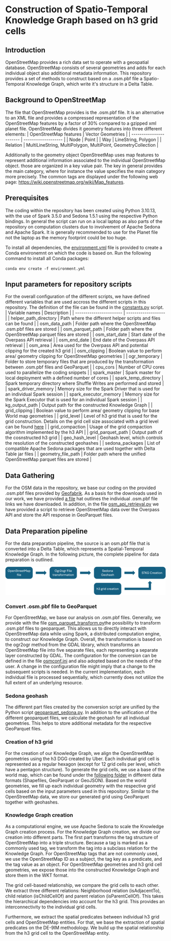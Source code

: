 # Construction of Spatio-Temporal Knowledge Graph based on h3 grid cells
## Introduction
OpenStreetMap provides a rich data set to operate with a geospatial database. OpenStreetMap consists of several geometries and adds for each individual object also additional metadata information. This repository provides a set of methods to construct based on a .osm.pbf file a Spatio-Temporal Knowledge Graph, which write it's structure in a Delta Table.

## Background to OpenStreetMap
The file that OpenStreetMap provides is the .osm.pbf file. It is an alternative to an XML file and provides a compressed representation of the OpenStreetMap features by a factor of 30% compared to a gzipped xml planet file. OpenStreetMap divides it geometry features into three different elements:
| OpenStreetMap features  | Vector Geometries   |
| ----------------------- | ------------------- |
| Node                    | Point               |
| Way                     | LineString, Polygon |
| Relation                | MultiLineString, MultiPolygon, MultiPoint, GeometryCollection |

Additionally to the geometry object OpenStreetMap uses map features to represent additional information associated to the individual OpenStreetMap object. those are organized in a key value pair. The key in general provides the main category, where for instance the value specifies the main category more precisely. The common tags are displayed under the following web page: https://wiki.openstreetmap.org/wiki/Map_features.
## Prerequisites
The coding within the repository has been created using Python 3.10.13, with the use of Spark 3.5.0 and Sedona 1.5.1 using the respective Python bindings. In general the script can run on a local laptop as also parts of the repository on computation clusters due to involvement of Apache Sedona and Apache Spark. It is generally recommended to use for the Planet file not the laptop as the memory footprint could be too huge.

To install all dependencies, the [environment.yml](environment.yml) file is provided to create a Conda environemnt on which the code is based on. Run the following command to install all Conda packages:

``conda env create -f environment.yml``

## Input parameters for repository scripts
For the overall configuration of the different scripts, we have defined different variables that are used accross the different scripts in this repository. The definition of the file can be found in the [constants.py](helper/constants.py) script.
| Variable names          | Description         |
| ----------------------- | ------------------- |
| helper_path_directory   | Path where the different helper scripts and files can be found |
| osm_data_path           | Folder path where the OpenStreetMap .osm.pbf files are stored |
| osm_parquet_path        | Folder path where the OpenStreetMap parquet files are stored |
| osm_start_date          | Start date of the Overpass API retrieval |
| osm_end_date            | End date of the Overpass API retrieval |
| osm_area                | Area used for the Overpass API and potential clipping for the created h3 grid |
| osm_clipping            | Boolean value to perform area/ geometry clipping for OpenStreetMap geometries |
| ogr_temporary           | Folder to store temporary files that are produced by the transformation between .osm.pbf files and GeoParquet |
| cpu_cors                | Number of CPU cores used to parallelize the coding snippets |
| spark_master            | Spark master for local deployment with a defined number of cores |
| spark_temp_directory    | Spark temporary directory where Shuffle Writes are performed and stored |
| spark_driver_memory     | Memory size for the Spark Driver that is used for an individual Spark session |
| spark_executor_memory   | Memory size for the Spark Executor that is used for an individual Spark session |
| kg_output_path          | Output path for the constructed Knowledge Graph |
| grid_clipping           | Boolean value to perform area/ geometry clipping for base World map geometries |
| grid_level              | Level of h3 grid that is used for the grid construction. Details on the grid cell size associated with a grid level can be found [here](https://h3geo.org/docs/core-library/restable) |
| grid_compaction         | Usage of the grid compaction algorithm implemented by the h3 API |
| grid_parquet_path       | Output path of the cosnstructed h3 grid |
| geo_hash_level          | Geohash level, which controls the resolution of the constructed geohashes |
| sedona_packages         | List of compatible Apache Sedona packages that are used together with Delta Table jar files |
| geometry_file_path      | Folder path where the unified OpenStreetMap parquet files are stored |
## Data Gathering
For the OSM data in the repository, we base our coding on the provided .osm.pbf files provided by [Geofabrik](https://www.geofabrik.de/data/download.html). As a basis for the downloads used in our work, we have provided [a file](https://zenodo.org/records/10798949) hat outlines the individual .osm.pbf file links we have downloaded. In addition, in the file [osm_api_retrieval.py](data_gathering/osm_api_retrieval.py) we have provided a script to retrieve OpenStreetMap data over the Overpass API and store the API response in GeoParquet files.

## Data Preparation pipeline
For the data preparation pipeline, the source is an osm.pbf file that is converted into a Delta Table, which represents a Spatial-Temporal Knowledge Graph. In the following picture, the complete pipeline for data preparation is outlined.

![Data Preparation pipline](img/DataPrep.png)

### Convert .osm.pbf file to GeoParquet
For OpenStreetMap, we base our analysis on .osm.pbf files. Generally, we provide with the file [osm_parquet_transform.py](data_gathering/osm_parquet_transform.py)the possibility to transform .osm.pbf files to geoparquet. This allows us to directly interact with OpenStreetMap data while using Spark, a distributed computation engine, to construct our Knowledge Graph. Overall, the transformation is based on the ogr2ogr method from the GDAL library, which transforms an OpenStreetMap file into five separate files, each representing a separate layer constructed by GDAL. The configuration for the conversion can be defined in the file [osmconf.ini](helper/osmconf.ini) and also adopted based on the needs of the user. A change in the configuration file might imply that a change to the subsequent scripts is needed. In the current implementation, each individual file is processed sequentially, which currently does not utilize the full extent of an underlying resource.
### Sedona geohash
The different part files created by the conversion script are unified by the Python script [geoparquet_sedona.py](data_preparation/geoparquet_sedona.py). In addition to the unification of the different geoparquet files, we calculate the geohash for all individual geometries. This helps to store additional metadata for the respective GeoParquet files.
### Creation of h3 grid
For the creation of our Knowledge Graph, we align the OpenStreetMap geometries using the h3 DGG created by Uber. Each individual grid cell is represented as a regular hexagon (except for 12 grid cells per level, which have a pentagon structure). To generate the grid cells, we use a base of the world map, which can be found under the [following folder](helper/worlddata/) in different data formats (Shapefiles, GeoParquet or GeoJSON). Based on the world geometries, we fill up each individual geometry with the respective grid cells based on the input parameters used in this repository. Similar to the OpenStreetMap data, we store our generated grid using GeoParquet together with geohashes.
### Knowledge Graph creation
As a computational engine, we use Apache Sedona to scale the Knowledge Graph creation process. For the Knowledge Graph creation, we divide our creation into different parts. The first part transforms the tag structure of OpenStreetMap into a triple structure. Because a tag is marked as a commonly used tag, we transform the tag into a subclass relation for the Knowledge Graph. For OpenStreetMap tags that are not commonly used, we use the OpenStreetMap ID as a subject, the tag key as a predicate, and the tag value as an object. For OpenStreetMap geometries and h3 grid cell geometries, we expose those into the constructed Knowledge Graph and store them in the WKT format.

The grid cell-based relationship, we compare the grid cells to each other. We extract three different relations: Neighborhood relation (isAdjacentTo), child relation (isChildCellOf) and parent relation (isParentCellOf). This takes the hierarchical dependencies into account for the h3 grid. This provides an interconnectivity to the individual grid cells.

Furthermore, we extract the spatial predicates between individual h3 grid cells and OpenStreetMap entities. For that, we base the extraction of spatial predicates on the DE-9IM methodology. We build up the spatial relationship from the h3 grid cell to the OpenStreetMap entity.